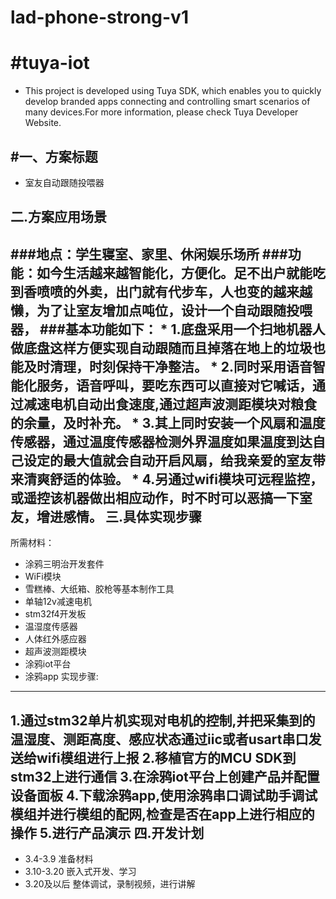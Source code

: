 # lad-phone-strong-v1
#tuya-iot
==
 * This project is developed using Tuya SDK, which enables you to quickly develop branded apps connecting and controlling smart scenarios of many devices.For more information, please check Tuya Developer Website.
 
#一、方案标题
------
* 室友自动跟随投喂器

二.方案应用场景
------
###地点：学生寝室、家里、休闲娱乐场所
###功能：如今生活越来越智能化，方便化。足不出户就能吃到香喷喷的外卖，出门就有代步车，人也变的越来越懒，为了让室友增加点吨位，设计一个自动跟随投喂器，
###基本功能如下：
         * 1.底盘采用一个扫地机器人做底盘这样方便实现自动跟随而且掉落在地上的垃圾也能及时清理，时刻保持干净整洁。
         * 2.同时采用语音智能化服务，语音呼叫，要吃东西可以直接对它喊话，通过减速电机自动出食速度,通过超声波测距模块对粮食的余量，及时补充。
         * 3.其上同时安装一个风扇和温度传感器，通过温度传感器检测外界温度如果温度到达自己设定的最大值就会自动开启风扇，给我亲爱的室友带来清爽舒适的体验。
         * 4.另通过wifi模块可远程监控，或遥控该机器做出相应动作，时不时可以恶搞一下室友，增进感情。
三.具体实现步骤
------
所需材料：
   * 涂鸦三明治开发套件
   * WiFi模块
   * 雪糕棒、大纸箱、胶枪等基本制作工具
   * 单轴12v减速电机
   * stm32f4开发板
   * 温湿度传感器
   * 人体红外感应器
   * 超声波测距模块
   * 涂鸦iot平台
   * 涂鸦app
 实现步骤:  
 ------
1.通过stm32单片机实现对电机的控制,并把采集到的温湿度、测距高度、感应状态通过iic或者usart串口发送给wifi模组进行上报
2.移植官方的MCU SDK到stm32上进行通信
3.在涂鸦iot平台上创建产品并配置设备面板
4.下载涂鸦app,使用涂鸦串口调试助手调试模组并进行模组的配网,检查是否在app上进行相应的操作
5.进行产品演示
四.开发计划
-----
   * 3.4-3.9 准备材料
   * 3.10-3.20 嵌入式开发、学习
   * 3.20及以后 整体调试，录制视频，进行讲解
